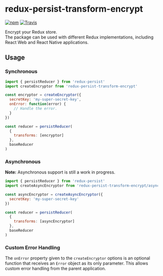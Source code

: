 # redux-persist-transform-encrypt

[![npm](https://img.shields.io/npm/v/redux-persist-transform-encrypt.svg?maxAge=3600&style=flat-square)](https://www.npmjs.com/package/redux-persist-transform-encrypt)
[![Travis](https://img.shields.io/travis/maxdeviant/redux-persist-transform-encrypt.svg?maxAge=3600&style=flat-square)](https://travis-ci.org/maxdeviant/redux-persist-transform-encrypt)

Encrypt your Redux store.  
The package can be used with different Redux implementations, including React Web and React Native applications.

## Usage

### Synchronous

```js
import { persistReducer } from 'redux-persist'
import createEncryptor from 'redux-persist-transform-encrypt'

const encryptor = createEncryptor({
  secretKey: 'my-super-secret-key',
  onError: function(error) {
    // Handle the error.
  }
})

const reducer = persistReducer(
  {
    transforms: [encryptor]
  },
  baseReducer
)
```

### Asynchronous

**Note:** Asynchronous support is still a work in progress.

```js
import { persistReducer } from 'redux-persist'
import createAsyncEncryptor from 'redux-persist-transform-encrypt/async'

const asyncEncryptor = createAsyncEncryptor({
  secretKey: 'my-super-secret-key'
})

const reducer = persistReducer(
  {
    transforms: [asyncEncryptor]
  },
  baseReducer
)
```

### Custom Error Handling

The `onError` property given to the `createEncryptor` options is an optional
function that receives an `Error` object as its only parameter. This allows
custom error handling from the parent application.
